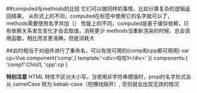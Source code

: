 ##computed与methods的比较
它们可以做同样的事情，比如计算复杂的逻辑返回结果。
从形式上的不同，computed在标签中使用它的名字就可以了，methods需要使用名字并加（）
性能上的不同，computed是基于缓存依赖，只有依赖关系发生变化才会去取值，消耗更少
methods当重新渲染的时候，总会调用函数，相比而言更准确，但是消耗大

##此时相当于对组件进行了重命名，可以有效可用的(comp和cpp都可用用)
var cp=Vue.component('comp',{
        template:'&lt;div&gt;哈哈1&lt;/div&gt;'
})
components:{
            'comp1':Child1,
            'cpp':cp
}

**特别注意**
HTML 特性不区分大小写。当使用非字符串模版时，prop的名字形式会从 camelCase 转为 kebab-case（短横线隔开）,
否则就会出现无效的情况